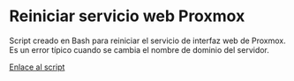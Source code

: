 # Reiniciar servicio web Proxmox
Script creado en Bash para reiniciar el servicio de interfaz web de Proxmox.
Es un error típico cuando se cambia el nombre de dominio del servidor.

[Enlace al script](proxmoxReiniciarServicioWeb.sh)
